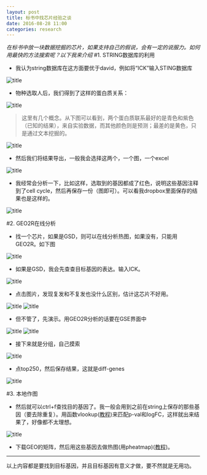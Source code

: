 ```yaml
---
layout: post
title: 标书中找芯片经验之谈
date: 2016-08-28 11:00
categories: research
---
```

*在标书中放一块数据挖掘的芯片，如果支持自己的假说，会有一定的说服力。如何用最快的方法搜索呢？以下我来介绍*
#1. STRING数据库的利用
- 我认为string数据库在这方面要优于david，例如将“ICK”输入STING数据库

![title](https://leanote.com/api/file/getImage?fileId=579d848bab644133ed033c0c)

- 物种选取人后，我们得到了这样的蛋白质关系：

![title](https://leanote.com/api/file/getImage?fileId=579d84e7ab644135ea032f53)

> 这里有几个概念。从下图可以看到，两个蛋白质联系最好的是青色和紫色（已知的结果），来自实验数据，而其他颜色则是预测；最差的是黄色，只是通过文本挖掘的。

![title](https://leanote.com/api/file/getImage?fileId=579d8526ab644135ea032f5c)

- 然后我们将结果导出，一般我会选择这两个，一个图，一个excel

![title](https://leanote.com/api/file/getImage?fileId=579d85d1ab644133ed033c22)

- 我经常会分析一下，比如这样，选取到的基因都成了红色，说明这些基因注释到了cell cycle，然后再保存一份（图即可）。可以看我dropbox里面保存的结果也是这样的。

![title](https://leanote.com/api/file/getImage?fileId=579d8610ab644133ed033c2a)

#2. GEO2R在线分析

- 找一个芯片，如果是GSD，则可以在线分析热图，如果没有，只能用GEO2R。如下图

![title](https://leanote.com/api/file/getImage?fileId=579d8863ab644133ed033c63)

- 如果是GSD，我会先查查目标基因的表达。输入ICK。

![title](https://leanote.com/api/file/getImage?fileId=579d889aab644135ea032fb5)


- 点击图片，发现复发和不复发也没什么区别，估计这芯片不好用。

![title](https://leanote.com/api/file/getImage?fileId=579d88dcab644133ed033c73)
![title](https://leanote.com/api/file/getImage?fileId=579d8918ab644135ea032fc3)

- 但不管了，先演示。用GEO2R分析的话要在GSE界面中

![title](https://leanote.com/api/file/getImage?fileId=579d897aab644133ed033c80)
![title](https://leanote.com/api/file/getImage?fileId=579d8986ab644135ea032fcb)

- 接下来就是分组，自己摸索

![title](https://leanote.com/api/file/getImage?fileId=579d89abab644133ed033c82)

- 点top250，然后保存结果，这就是diff-genes

![title](https://leanote.com/api/file/getImage?fileId=579d8a42ab644133ed033c94)

#3. 本地作图

- 然后就可以ctrl+f查找目的基因了。我一般会用到之前在string上保存的那些基因（要去除重复）。用函数vlookup([教程](http://jingyan.baidu.com/article/73c3ce28db4da4e50243d95c.html))来匹配p-val和logFC，这样就出来结果了，好像都不太理想。

![title](https://leanote.com/api/file/getImage?fileId=579d8b3fab644133ed033caa)

- 下载GEO的矩阵，然后用这些基因去做热图(用pheatmap)([教程](http://blog.qiubio.com:8080/archives/2477))。

---
以上内容都是要找到目标基因，并且目标基因有意义才做，要不然就是无用功。
